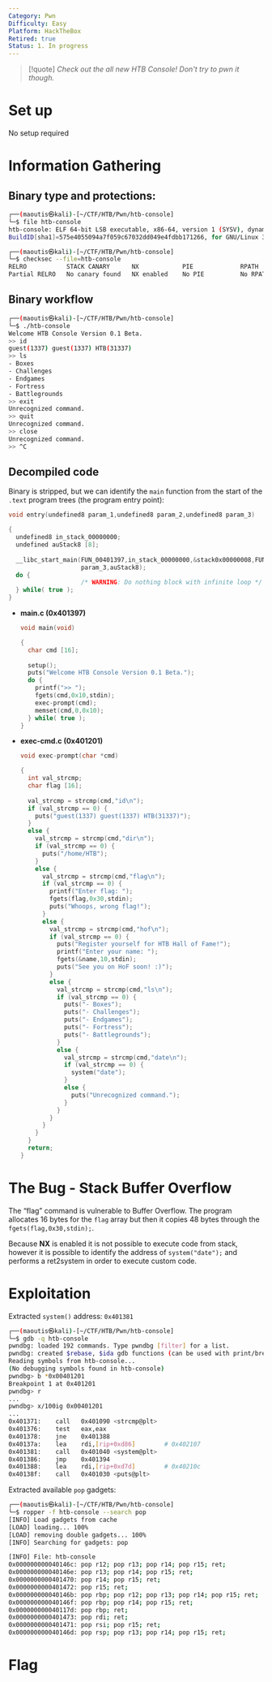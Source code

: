 ```yaml
---
Category: Pwn
Difficulty: Easy
Platform: HackTheBox
Retired: true
Status: 1. In progress
---
```

>[!quote]
> *Check out the all new HTB Console! Don't try to pwn it though.*


# Set up

No setup required

# Information Gathering

## Binary type and protections:

```bash
┌──(maoutis㉿kali)-[~/CTF/HTB/Pwn/htb-console]
└─$ file htb-console
htb-console: ELF 64-bit LSB executable, x86-64, version 1 (SYSV), dynamically linked, interpreter /lib64/ld-linux-x86-64.so.2, 
BuildID[sha1]=575e4055094a7f059c67032dd049e4fdbb171266, for GNU/Linux 3.2.0, stripped

┌──(maoutis㉿kali)-[~/CTF/HTB/Pwn/htb-console]
└─$ checksec --file=htb-console
RELRO           STACK CANARY      NX            PIE             RPATH      RUNPATH      Symbols         FORTIFY Fortified       Fortifiable     FILE
Partial RELRO   No canary found   NX enabled    No PIE          No RPATH   No RUNPATH   No Symbols        No    0               3               htb-console
```

## Binary workflow

```bash
┌──(maoutis㉿kali)-[~/CTF/HTB/Pwn/htb-console]
└─$ ./htb-console
Welcome HTB Console Version 0.1 Beta.
>> id
guest(1337) guest(1337) HTB(31337)
>> ls
- Boxes
- Challenges
- Endgames
- Fortress
- Battlegrounds
>> exit
Unrecognized command.
>> quit
Unrecognized command.
>> close
Unrecognized command.
>> ^C
```

## Decompiled code

Binary is stripped, but we can identify the `main` function from the start of the `.text` program trees (the program entry point):

```c
void entry(undefined8 param_1,undefined8 param_2,undefined8 param_3)

{
  undefined8 in_stack_00000000;
  undefined auStack8 [8];
  
  __libc_start_main(FUN_00401397,in_stack_00000000,&stack0x00000008,FUN_00401410,FUN_00401480,
                    param_3,auStack8);
  do {
                    /* WARNING: Do nothing block with infinite loop */
  } while( true );
}
```

- **main.c (0x401397)**
    
    ```c
    void main(void)
    
    {
      char cmd [16];
      
      setup();
      puts("Welcome HTB Console Version 0.1 Beta.");
      do {
        printf(">> ");
        fgets(cmd,0x10,stdin);
        exec-prompt(cmd);
        memset(cmd,0,0x10);
      } while( true );
    }
    ```
    
- **exec-cmd.c (0x401201)**
    
    ```c
    void exec-prompt(char *cmd)
    
    {
      int val_strcmp;
      char flag [16];
      
      val_strcmp = strcmp(cmd,"id\n");
      if (val_strcmp == 0) {
        puts("guest(1337) guest(1337) HTB(31337)");
      }
      else {
        val_strcmp = strcmp(cmd,"dir\n");
        if (val_strcmp == 0) {
          puts("/home/HTB");
        }
        else {
          val_strcmp = strcmp(cmd,"flag\n");
          if (val_strcmp == 0) {
            printf("Enter flag: ");
            fgets(flag,0x30,stdin);
            puts("Whoops, wrong flag!");
          }
          else {
            val_strcmp = strcmp(cmd,"hof\n");
            if (val_strcmp == 0) {
              puts("Register yourself for HTB Hall of Fame!");
              printf("Enter your name: ");
              fgets(&name,10,stdin);
              puts("See you on HoF soon! :)");
            }
            else {
              val_strcmp = strcmp(cmd,"ls\n");
              if (val_strcmp == 0) {
                puts("- Boxes");
                puts("- Challenges");
                puts("- Endgames");
                puts("- Fortress");
                puts("- Battlegrounds");
              }
              else {
                val_strcmp = strcmp(cmd,"date\n");
                if (val_strcmp == 0) {
                  system("date");
                }
                else {
                  puts("Unrecognized command.");
                }
              }
            }
          }
        }
      }
      return;
    }
    ```
    

# The Bug - Stack Buffer Overflow

The “flag” command is vulnerable to Buffer Overflow. The program allocates 16 bytes for the `flag` array but then it copies 48 bytes through the `fgets(flag,0x30,stdin);`.

Because **NX** is enabled it is not possible to execute code from stack, however it is possible to identify the address of `system("date");` and performs a ret2system in order to execute custom code.

# Exploitation

Extracted `system()` address: `0x401381`

```bash
┌──(maoutis㉿kali)-[~/CTF/HTB/Pwn/htb-console]
└─$ gdb -q htb-console
pwndbg: loaded 192 commands. Type pwndbg [filter] for a list.
pwndbg: created $rebase, $ida gdb functions (can be used with print/break)
Reading symbols from htb-console...
(No debugging symbols found in htb-console)
pwndbg> b *0x00401201
Breakpoint 1 at 0x401201
pwndbg> r
...
pwndbg> x/100ig 0x00401201
...
0x401371:    call   0x401090 <strcmp@plt>
0x401376:    test   eax,eax
0x401378:    jne    0x401388
0x40137a:    lea    rdi,[rip+0xd86]        # 0x402107
0x401381:    call   0x401040 <system@plt>
0x401386:    jmp    0x401394
0x401388:    lea    rdi,[rip+0xd7d]        # 0x40210c
0x40138f:    call   0x401030 <puts@plt>
```

Extracted available `pop` gadgets:

```bash
┌──(maoutis㉿kali)-[~/CTF/HTB/Pwn/htb-console]
└─$ ropper -f htb-console --search pop
[INFO] Load gadgets from cache
[LOAD] loading... 100%
[LOAD] removing double gadgets... 100%
[INFO] Searching for gadgets: pop

[INFO] File: htb-console
0x000000000040146c: pop r12; pop r13; pop r14; pop r15; ret;
0x000000000040146e: pop r13; pop r14; pop r15; ret;
0x0000000000401470: pop r14; pop r15; ret;
0x0000000000401472: pop r15; ret;
0x000000000040146b: pop rbp; pop r12; pop r13; pop r14; pop r15; ret;
0x000000000040146f: pop rbp; pop r14; pop r15; ret;
0x000000000040117d: pop rbp; ret;
0x0000000000401473: pop rdi; ret;
0x0000000000401471: pop rsi; pop r15; ret;
0x000000000040146d: pop rsp; pop r13; pop r14; pop r15; ret;
```

# Flag